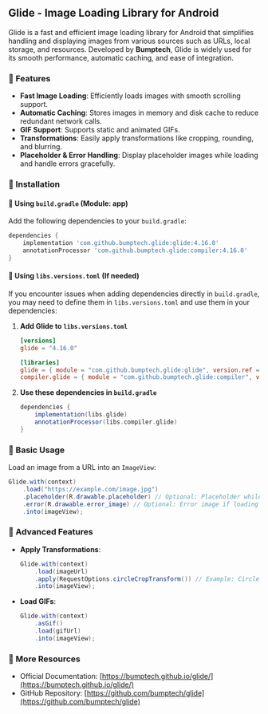 ## Glide - Image Loading Library for Android  

Glide is a fast and efficient image loading library for Android that simplifies handling and displaying images from various sources such as URLs, local storage, and resources. Developed by **Bumptech**, Glide is widely used for its smooth performance, automatic caching, and ease of integration.  

### 🔹 Features  
- **Fast Image Loading**: Efficiently loads images with smooth scrolling support.  
- **Automatic Caching**: Stores images in memory and disk cache to reduce redundant network calls.  
- **GIF Support**: Supports static and animated GIFs.  
- **Transformations**: Easily apply transformations like cropping, rounding, and blurring.  
- **Placeholder & Error Handling**: Display placeholder images while loading and handle errors gracefully.  

### 🔹 Installation  

#### 📌 Using `build.gradle` (Module: app)  
Add the following dependencies to your `build.gradle`:  
```gradle
dependencies {
    implementation 'com.github.bumptech.glide:glide:4.16.0'
    annotationProcessor 'com.github.bumptech.glide:compiler:4.16.0'
}
```  

#### 📌 Using `libs.versions.toml` (If needed)  
If you encounter issues when adding dependencies directly in `build.gradle`, you may need to define them in `libs.versions.toml` and use them in your dependencies:  

1. **Add Glide to `libs.versions.toml`**  
   ```toml
   [versions]
   glide = "4.16.0"

   [libraries]
   glide = { module = "com.github.bumptech.glide:glide", version.ref = "glide" }
   compiler.glide = { module = "com.github.bumptech.glide:compiler", version.ref = "glide" }
   ```  

2. **Use these dependencies in `build.gradle`**  
   ```gradle
   dependencies {
       implementation(libs.glide)
       annotationProcessor(libs.compiler.glide)
   }
   ```  

### 🔹 Basic Usage  
Load an image from a URL into an `ImageView`:  
```java
Glide.with(context)
    .load("https://example.com/image.jpg")
    .placeholder(R.drawable.placeholder) // Optional: Placeholder while loading
    .error(R.drawable.error_image) // Optional: Error image if loading fails
    .into(imageView);
```  

### 🔹 Advanced Features  
- **Apply Transformations**:  
  ```java
  Glide.with(context)
      .load(imageUrl)
      .apply(RequestOptions.circleCropTransform()) // Example: Circle crop
      .into(imageView);
  ```  
- **Load GIFs**:  
  ```java
  Glide.with(context)
      .asGif()
      .load(gifUrl)
      .into(imageView);
  ```  

### 🔹 More Resources  
- Official Documentation: [https://bumptech.github.io/glide/](https://bumptech.github.io/glide/)  
- GitHub Repository: [https://github.com/bumptech/glide](https://github.com/bumptech/glide)  
